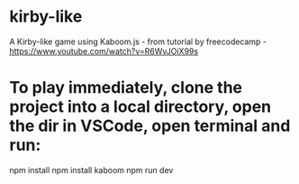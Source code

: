 # kirby-like
A Kirby-like game using Kaboom.js - from tutorial by freecodecamp - https://www.youtube.com/watch?v=R6WvJOiX99s
# To play immediately, clone the project into a local directory, open the dir in VSCode, open terminal and run:
npm install
npm install kaboom
npm run dev